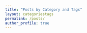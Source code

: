 ```yaml
---
title: "Posts by Category and Tags"
layout: categoriestags
permalink: /posts/
author_profile: true
---
```


